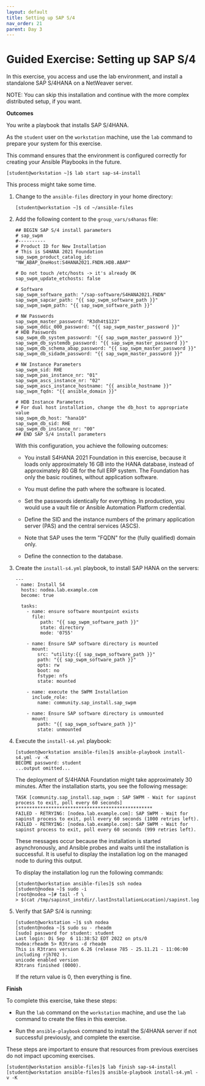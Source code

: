 ```yaml
---
layout: default
title: Setting up SAP S/4
nav_order: 21
parent: Day 3
---
```


# Guided Exercise: Setting up SAP S/4

In this exercise, you access and use the lab environment, and install
a standalone SAP S/4HANA on a NetWeaver server.

NOTE: You can skip this installation and continue with the more complex distributed setup, if you want.

**Outcomes**

You write a playbook that installs SAP S/4HANA.

As the `student` user on the `workstation` machine, use the `lab`
command to prepare your system for this exercise.

This command ensures that the environment is configured correctly for
creating your Ansible Playbooks in the future.

    [student@workstation ~]$ lab start sap-s4-install

This process might take some time.

1.  Change to the `ansible-files` directory in your home directory:

        [student@workstation ~]$ cd ~/ansible-files

2.  Add the following content to the `group_vars/s4hanas` file:

        ## BEGIN SAP S/4 install parameters
        # sap_swpm
        #----------
        # Product ID for New Installation
        # This is S4HANA 2021 Foundation
        sap_swpm_product_catalog_id: "NW_ABAP_OneHost:S4HANA2021.FNDN.HDB.ABAP"

        # Do not touch /etc/hosts -> it's already OK
        sap_swpm_update_etchosts: false

        # Software
        sap_swpm_software_path: "/sap-software/S4HANA2021.FNDN"
        sap_swpm_sapcar_path: "{{ sap_swpm_software_path }}"
        sap_swpm_swpm_path: "{{ sap_swpm_software_path }}"

        # NW Passwords
        sap_swpm_master_password: "R3dh4t$123"
        sap_swpm_ddic_000_password: "{{ sap_swpm_master_password }}"
        # HDB Passwords
        sap_swpm_db_system_password: "{{ sap_swpm_master_password }}"
        sap_swpm_db_systemdb_password: "{{ sap_swpm_master_password }}"
        sap_swpm_db_schema_abap_password: "{{ sap_swpm_master_password }}"
        sap_swpm_db_sidadm_password: "{{ sap_swpm_master_password }}"

        # NW Instance Parameters
        sap_swpm_sid: RHE
        sap_swpm_pas_instance_nr: "01"
        sap_swpm_ascs_instance_nr: "02"
        sap_swpm_ascs_instance_hostname: "{{ ansible_hostname }}"
        sap_swpm_fqdn: "{{ ansible_domain }}"

        # HDB Instance Parameters
        # For dual host installation, change the db_host to appropriate value
        sap_swpm_db_host: "hana10"
        sap_swpm_db_sid: RHE
        sap_swpm_db_instance_nr: "00"
        ## END SAP S/4 install parameters

    With this configuration, you achieve the following outcomes:

    - You install S4HANA 2021 Foundation in this exercise, because it
      loads only approximately 16 GB into the HANA database, instead
      of approximately 80 GB for the full ERP system. The Foundation
      has only the basic routines, without application software.

    - You must define the path where the software is located.

    - Set the passwords identically for everything. In production, you
      would use a vault file or Ansible Automation Platform
      credential.

    - Define the SID and the instance numbers of the primary
      application server (PAS) and the central services (ASCS).

    - Note that SAP uses the term "FQDN" for the (fully qualified)
      domain only.

    - Define the connection to the database.

3.  Create the `install-s4.yml` playbook, to install SAP HANA on the
    servers:

        ---
        - name: Install S4
          hosts: nodea.lab.example.com
          become: true

          tasks:
            - name: ensure software mountpoint exists
              file:
                 path: "{{ sap_swpm_software_path }}"
                 state: directory
                 mode: '0755'

            - name: Ensure SAP software directory is mounted
              mount:
                src: "utility:{{ sap_swpm_software_path }}"
                path: "{{ sap_swpm_software_path }}"
                opts: rw
                boot: no
                fstype: nfs
                state: mounted

            - name: execute the SWPM Installation
              include_role:
                name: community.sap_install.sap_swpm

            - name: Ensure SAP software directory is unmounted
              mount:
                path: "{{ sap_swpm_software_path }}"
                state: unmounted

4.  Execute the `install-s4.yml` playbook:

        [student@workstation ansible-files]$ ansible-playbook install-s4.yml -v -K
        BECOME password: student
        ...output omitted...

    The deployment of S/4HANA Foundation might take approximately 30
    minutes. After the installation starts, you see the following
    message:

        TASK [community.sap_install.sap_swpm : SAP SWPM - Wait for sapinst process to exit, poll every 60 seconds] **************************************************
        FAILED - RETRYING: [nodea.lab.example.com]: SAP SWPM - Wait for sapinst process to exit, poll every 60 seconds (1000 retries left).
        FAILED - RETRYING: [nodea.lab.example.com]: SAP SWPM - Wait for sapinst process to exit, poll every 60 seconds (999 retries left).

    These messages occur because the installation is started
    asynchronously, and Ansible probes and waits until the installation
    is successful. It is useful to display the installation log on the
    managed node to during this output.

    To display the installation log run the following commands:

        [student@workstation ansible-files]$ ssh nodea
        [student@nodea ~]$ sudo -i
        [root@nodea ~]# tail -f \
        > $(cat /tmp/sapinst_instdir/.lastInstallationLocation)/sapinst.log

5.  Verify that SAP S/4 is running:

        [student@workstation ~]$ ssh nodea
        [student@nodea ~]$ sudo su - rheadm
        [sudo] password for student: student
        Last login: Di Sep  6 11:38:52 EDT 2022 on pts/0
        nodea:rheadm 5> R3trans -d rheadm
        This is R3trans version 6.26 (release 785 - 25.11.21 - 11:06:00 including rjh702 ).
        unicode enabled version
        R3trans finished (0000).

    If the return value is 0, then everything is fine.

**Finish**

To complete this exercise, take these steps:

- Run the `lab` command on the `workstation` machine, and use the
  `lab` command to create the files in this exercise.

- Run the `ansible-playbook` command to install the S/4HANA server if
  not successful previously, and complete the exercise.

These steps are important to ensure that resources from previous
exercises do not impact upcoming exercises.

    [student@workstation ansible-files]$ lab finish sap-s4-install
    [student@workstation ansible-files]$ ansible-playbook install-s4.yml -v -K

